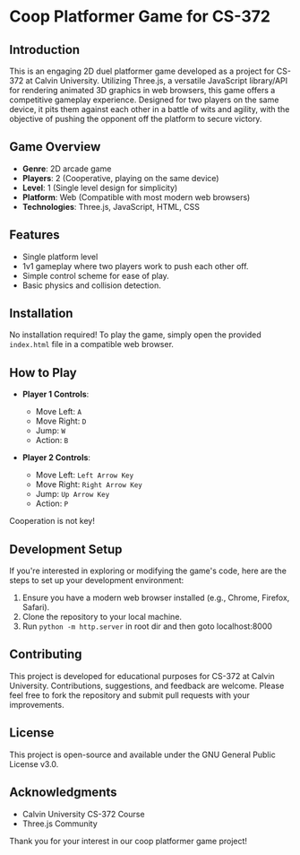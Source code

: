 # Coop Platformer Game for CS-372

## Introduction

This is an engaging 2D duel platformer game developed as a project for CS-372 at Calvin University. Utilizing Three.js, a versatile JavaScript library/API for rendering animated 3D graphics in web browsers, this game offers a competitive gameplay experience. Designed for two players on the same device, it pits them against each other in a battle of wits and agility, with the objective of pushing the opponent off the platform to secure victory.

## Game Overview

- **Genre**: 2D arcade game
- **Players**: 2 (Cooperative, playing on the same device)
- **Level**: 1 (Single level design for simplicity)
- **Platform**: Web (Compatible with most modern web browsers)
- **Technologies**: Three.js, JavaScript, HTML, CSS

## Features

- Single platform level
- 1v1 gameplay where two players work to push each other off.
- Simple control scheme for ease of play.
- Basic physics and collision detection.

## Installation

No installation required! To play the game, simply open the provided `index.html` file in a compatible web browser.

## How to Play

- **Player 1 Controls**:
  - Move Left: `A`
  - Move Right: `D`
  - Jump: `W`
  - Action: `B`

- **Player 2 Controls**:
  - Move Left: `Left Arrow Key`
  - Move Right: `Right Arrow Key`
  - Jump: `Up Arrow Key`
  - Action: `P`

Cooperation is not key!

## Development Setup

If you're interested in exploring or modifying the game's code, here are the steps to set up your development environment:

1. Ensure you have a modern web browser installed (e.g., Chrome, Firefox, Safari).
2. Clone the repository to your local machine.
3. Run `python -m http.server` in root dir and then goto localhost:8000

## Contributing

This project is developed for educational purposes for CS-372 at Calvin University. Contributions, suggestions, and feedback are welcome. Please feel free to fork the repository and submit pull requests with your improvements.

## License

This project is open-source and available under the GNU General Public License v3.0.

## Acknowledgments

- Calvin University CS-372 Course
- Three.js Community

Thank you for your interest in our coop platformer game project!
